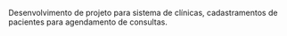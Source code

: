 Desenvolvimento de projeto para sistema de clínicas, cadastramentos de pacientes para agendamento de consultas.

